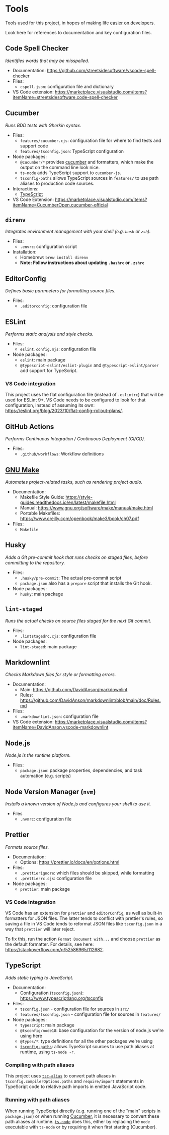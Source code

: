 # Tools

Tools used for this project, in hopes of making life [easier on
developers](./architecture.md#01-use-tools).

Look here for references to documentation and key configuration files.

## Code Spell Checker

_Identifies words that may be misspelled._

- Documentation: <https://github.com/streetsidesoftware/vscode-spell-checker>
- Files:
  - `cspell.json`: configuration file and dictionary
- VS Code extension:
  <https://marketplace.visualstudio.com/items?itemName=streetsidesoftware.code-spell-checker>

## Cucumber

_Runs BDD tests with Gherkin syntax._

- Files:
  - `features/cucumber.cjs`: configuration file for where to find tests and support code
  - `features/tsconfig.json`: TypeScript configuration
- Node packages:
  - `@cucumber/*` provides [cucumber](https://github.com/cucumber/cucumber-js/tree/main/docs) and
    formatters, which make the output on the command line look nice.
  - `ts-node` adds TypeScript support to `cucumber-js`.
  - `tsconfig-paths` allows TypeScript sources in `features/` to use path aliases to production code
    sources.
- Interactions:
  - [TypeScript](#running-with-path-aliases)
- VS Code Extension:
  <https://marketplace.visualstudio.com/items?itemName=CucumberOpen.cucumber-official>

## `direnv`

_Integrates environment management with your shell (e.g. `bash` or `zsh`)._

- Files:
  - `.envrc`: configuration script
- Installation:
  - Homebrew: `brew install direnv`
  - **Note: Follow instructions about updating `.bashrc` or `.zshrc`**

## EditorConfig

_Defines basic parameters for formatting source files._

- Files:
  - `.editorconfig`: configuration file

## ESLint

_Performs static analysis and style checks._

- Files:
  - `eslint.config.mjs`: configuration file
- Node packages:
  - `eslint`: main package
  - `@typescript-eslint/eslint-plugin` and `@typescript-eslint/parser` add
    support for TypeScript.

### VS Code integration

This project uses the flat configuration file (instead of `.eslintrc`) that will be used for ESLint
9+. VS Code needs to be configured to look for that configuration, instead of assuming its own:
<https://eslint.org/blog/2023/10/flat-config-rollout-plans/>.

## GitHub Actions

_Performs Continuous Integration / Continuous Deployment (CI/CD)._

- Files:
  - `.github/workflows`: Workflow definitions

## [GNU Make](https://www.gnu.org/software/make/)

_Automates project-related tasks, such as rendering project audio._

- Documentation:
  - Makefile Style Guide: <https://style-guides.readthedocs.io/en/latest/makefile.html>
  - Manual: <https://www.gnu.org/software/make/manual/make.html>
  - Portable Makefiles: <https://www.oreilly.com/openbook/make3/book/ch07.pdf>
- Files:
  - `Makefile`

## Husky

_Adds a Git pre-commit hook that runs checks on staged files, before committing to the repository._

- Files:
  - `.husky/pre-commit`: The actual pre-commit script
  - `package.json` also has a `prepare` script that installs the Git hook.
- Node packages:
  - `husky`: main package

## `lint-staged`

_Runs the actual checks on source files staged for the next Git commit._

- Files:
  - `.lintstagedrc.cjs`: configuration file
- Node packages:
  - `lint-staged`: main package

## Markdownlint

_Checks Markdown files for style or formatting errors._

- Documentation:
  - Main: <https://github.com/DavidAnson/markdownlint>
  - Rules: <https://github.com/DavidAnson/markdownlint/blob/main/doc/Rules.md>
- Files:
  - `.markdownlint.json`: configuration file
- VS Code extension:
  <https://marketplace.visualstudio.com/items?itemName=DavidAnson.vscode-markdownlint>

## Node.js

_Node.js is the runtime platform._

- Files:
  - `package.json`: package properties, dependencies, and task automation (e.g. scripts)

## Node Version Manager (`nvm`)

_Installs a known version of Node.js and configures your shell to use it._

- Files
  - `.nvmrc`: configuration file

## Prettier

_Formats source files._

- Documentation:
  - Options: <https://prettier.io/docs/en/options.html>
- Files:
  - `.prettierignore`: which files should be skipped, while formatting
  - `.prettierrc.cjs`: configuration file
- Node packages:
  - `prettier`: main package

### VS Code Integration

VS Code has an extension for `prettier` and `editorConfig`, as well as built-in formatters for JSON
files. The latter tends to conflict with prettier's rules, so saving a file in VS Code tends to
reformat JSON files like `tsconfig.json` in a way that `prettier` will later reject.

To fix this, run the action `Format Document with...` and choose `prettier` as the default
formatter. For details, see here: <https://stackoverflow.com/q/52586965/112682>.

## TypeScript

_Adds static typing to JavaScript._

- Documentation:
  - Configuration (`tsconfig.json`): <https://www.typescriptlang.org/tsconfig>
- Files:
  - `tsconfig.json` - configuration file for sources in `src/`
  - `features/tsconfig.json` - configuration file for sources in `features/`
- Node packages:
  - `typescript`: main package
  - `@tsconfig/node18`: base configuration for the version of node.js we're using here
  - `@types/*`: type definitions for all the other packages we're using
  - [`tsconfig-paths`](https://www.npmjs.com/package/tsconfig-paths#with-ts-node):
    allows TypeScript sources to use path aliases at runtime, using `ts-node -r`.

### Compiling with path aliases

This project uses [`tsc-alias`](https://www.npmjs.com/package/tsc-alias) to convert path aliases in
`tsconfig.compilerOptions.paths` and `require/import` statements in TypeScript code to relative path
imports in emitted JavaScript code.

### Running with path aliases

When running TypeScript directly (e.g. running one of the "main" scripts in `package.json`) or when
running [Cucumber](#cucumber), it is necessary to convert these path aliases at runtime.
[`ts-node`](https://www.npmjs.com/package/ts-node) does this, either by replacing the `node`
executable with `ts-node` or by requiring it when first starting (Cucumber).
